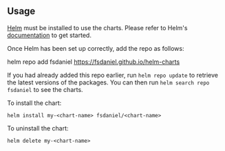 ## Usage

[Helm](https://helm.sh) must be installed to use the charts.  Please refer to
Helm's [documentation](https://helm.sh/docs) to get started.

Once Helm has been set up correctly, add the repo as follows:

  helm repo add fsdaniel https://fsdaniel.github.io/helm-charts

If you had already added this repo earlier, run `helm repo update` to retrieve
the latest versions of the packages.  You can then run `helm search repo
fsdaniel` to see the charts.

To install the <chart-name> chart:

    helm install my-<chart-name> fsdaniel/<chart-name>

To uninstall the chart:

    helm delete my-<chart-name>
